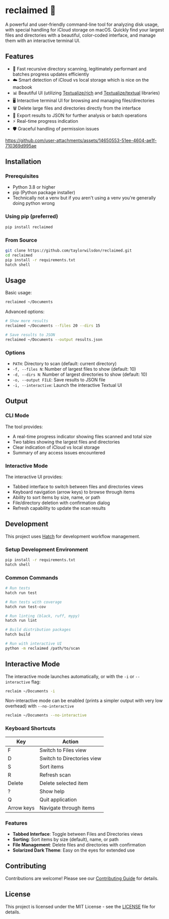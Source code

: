 # reclaimed 🌟

A powerful and user-friendly command-line tool for analyzing disk usage, with special handling for iCloud storage on macOS. Quickly find your largest files and directories with a beautiful, color-coded interface, and manage them with an interactive terminal UI.

## Features

- 🚀 Fast recursive directory scanning, legitimately performant and batches progress updates efficiently 
- ☁️ Smart detection of iCloud vs local storage which is nice on the macbook
- 📊 Beautiful UI (utilizing [Textualize/rich](https://github.com/Textualize/rich) and [Textualize/textual](https://github.com/Textualize/textual) libraries)
- 🖥️ Interactive terminal UI for browsing and managing files/directories
- 🗑️ Delete large files and directories directly from the interface
- 💾 Export results to JSON for further analysis or batch operations
- ⚡️ Real-time progress indication
- 🛡️ Graceful handling of permission issues

https://github.com/user-attachments/assets/14650553-51ee-4604-ae1f-710369d995ae

## Installation

### Prerequisites

- Python 3.8 or higher
- pip (Python package installer)
- Technically not a venv but if you aren't using a venv you're generally doing python wrong

### Using pip (preferred)

```bash
pip install reclaimed
```

### From Source

```bash
git clone https://github.com/taylorwilsdon/reclaimed.git
cd reclaimed
pip install -r requirements.txt
hatch shell
```

## Usage

Basic usage:
```bash
reclaimed ~/Documents
```

Advanced options:
```bash
# Show more results
reclaimed ~/Documents --files 20 --dirs 15

# Save results to JSON
reclaimed ~/Documents --output results.json
```

### Options

- `PATH`: Directory to scan (default: current directory)
- `-f, --files N`: Number of largest files to show (default: 10)
- `-d, --dirs N`: Number of largest directories to show (default: 10)
- `-o, --output FILE`: Save results to JSON file
- `-i, --interactive`: Launch the interactive Textual UI

## Output

### CLI Mode
The tool provides:
- A real-time progress indicator showing files scanned and total size
- Two tables showing the largest files and directories
- Clear indication of iCloud vs local storage
- Summary of any access issues encountered

### Interactive Mode
The interactive UI provides:
- Tabbed interface to switch between files and directories views
- Keyboard navigation (arrow keys) to browse through items
- Ability to sort items by size, name, or path
- File/directory deletion with confirmation dialog
- Refresh capability to update the scan results

## Development

This project uses [Hatch](https://hatch.pypa.io/) for development workflow management.

### Setup Development Environment

```bash
pip install -r requirements.txt
hatch shell
```

### Common Commands

```bash
# Run tests
hatch run test

# Run tests with coverage
hatch run test-cov

# Run linting (black, ruff, mypy)
hatch run lint

# Build distribution packages
hatch build

# Run with interactive UI
python -m reclaimed /path/to/scan
```

## Interactive Mode

The interactive mode launches automatically, or with the `-i` or `--interactive` flag:

```bash
reclaim ~/Documents -i
```

Non-interactive mode can be enabled (prints a simpler output with very low overhead) with `--no-interactive`

```bash
reclaim ~/Documents --no-interactive
```

### Keyboard Shortcuts

| Key       | Action                    |
|-----------|---------------------------|
| F         | Switch to Files view      |
| D         | Switch to Directories view|
| S         | Sort items                |
| R         | Refresh scan              |
| Delete    | Delete selected item      |
| ?         | Show help                 |
| Q         | Quit application          |
| Arrow keys| Navigate through items    |

### Features

- **Tabbed Interface**: Toggle between Files and Directories views
- **Sorting**: Sort items by size (default), name, or path
- **File Management**: Delete files and directories with confirmation
- **Solarized Dark Theme**: Easy on the eyes for extended use

## Contributing

Contributions are welcome! Please see our [Contributing Guide](CONTRIBUTING.md) for details.

## License

This project is licensed under the MIT License - see the [LICENSE](LICENSE) file for details.
